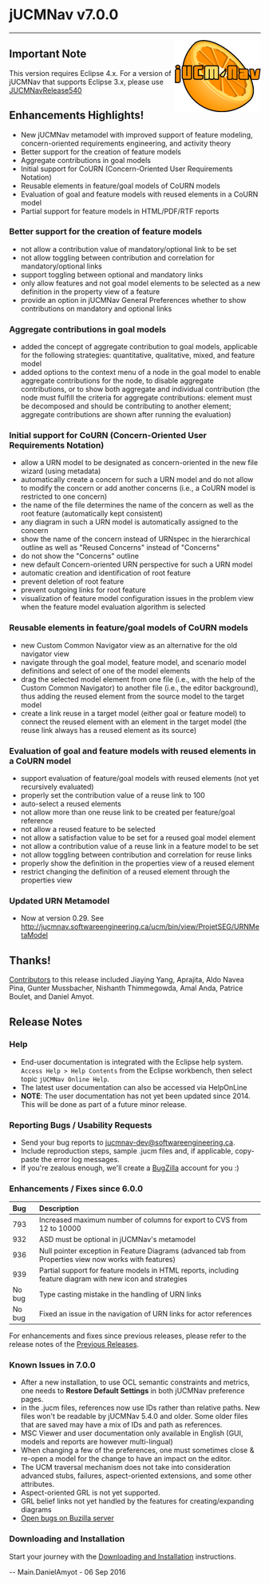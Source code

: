 # jUCMNav v7.0.0

-----

<img align="right" src="img/LogoFinal.gif">

## Important Note

This version requires Eclipse 4.x. For a version of jUCMNav that
supports Eclipse 3.x, please use [JUCMNavRelease540](JUCMNavRelease540)

## Enhancements Highlights\!

  - <span class="twiki-macro N"></span> New jUCMNav metamodel with
    improved support of feature modeling, concern-oriented requirements
    engineering, and activity theory
  - <span class="twiki-macro N"></span> Better support for the creation
    of feature models
  - <span class="twiki-macro N"></span> Aggregate contributions in goal
    models
  - <span class="twiki-macro N"></span> Initial support for CoURN
    (Concern-Oriented User Requirements Notation)
  - <span class="twiki-macro N"></span> Reusable elements in
    feature/goal models of CoURN models
  - <span class="twiki-macro N"></span> Evaluation of goal and feature
    models with reused elements in a CoURN model
  - <span class="twiki-macro N"></span> Partial support for feature
    models in HTML/PDF/RTF reports

### Better support for the creation of feature models

  - not allow a contribution value of mandatory/optional link to be set
  - not allow toggling between contribution and correlation for
    mandatory/optional links
  - support toggling between optional and mandatory links
  - only allow features and not goal model elements to be selected as a
    new definition in the property view of a feature
  - provide an option in jUCMNav General Preferences whether to show
    contributions on mandatory and optional links

### Aggregate contributions in goal models

  - added the concept of aggregate contribution to goal models,
    applicable for the following strategies: quantitative, qualitative,
    mixed, and feature model
  - added options to the context menu of a node in the goal model to
    enable aggregate contributions for the node, to disable aggregate
    contributions, or to show both aggregate and individual contribution
    (the node must fulfill the criteria for aggregate contributions:
    element must be decomposed and should be contributing to another
    element; aggregate contributions are shown after running the
    evaluation)

### Initial support for CoURN (Concern-Oriented User Requirements Notation)

  - allow a URN model to be designated as concern-oriented in the new
    file wizard (using metadata)
  - automatically create a concern for such a URN model and do not allow
    to modify the concern or add another concerns (i.e., a CoURN model
    is restricted to one concern)
  - the name of the file determines the name of the concern as well as
    the root feature (automatically kept consistent)
  - any diagram in such a URN model is automatically assigned to the
    concern
  - show the name of the concern instead of URNspec in the hierarchical
    outline as well as "Reused Concerns" instead of "Concerns"
  - do not show the "Concerns" outline
  - new default Concern-oriented URN perspective for such a URN model
  - automatic creation and identification of root feature
  - prevent deletion of root feature
  - prevent outgoing links for root feature
  - visualization of feature model configuration issues in the problem
    view when the feature model evaluation algorithm is selected

### Reusable elements in feature/goal models of CoURN models

  - new Custom Common Navigator view as an alternative for the old
    navigator view
  - navigate through the goal model, feature model, and scenario model
    definitions and select of one of the model elements
  - drag the selected model element from one file (i.e., with the help
    of the Custom Common Navigator) to another file (i.e., the editor
    background), thus adding the reused element from the source model to
    the target model
  - create a link reuse in a target model (either goal or feature model)
    to connect the reused element with an element in the target model
    (the reuse link always has a reused element as its source)

### Evaluation of goal and feature models with reused elements in a CoURN model

  - support evaluation of feature/goal models with reused elements (not
    yet recursively evaluated)
  - properly set the contribution value of a reuse link to 100
  - auto-select a reused elements
  - not allow more than one reuse link to be created per feature/goal
    reference
  - not allow a reused feature to be selected
  - not allow a satisfaction value to be set for a reused goal model
    element
  - not allow a contribution value of a reuse link in a feature model to
    be set
  - not allow toggling between contribution and correlation for reuse
    links
  - properly show the definition in the properties view of a reused
    element
  - restrict changing the definition of a reused element through the
    properties view

### Updated URN Metamodel

  - Now at version 0.29. See
    <http://jucmnav.softwareengineering.ca/ucm/bin/view/ProjetSEG/URNMetaModel>

## Thanks\!

[Contributors](https://www.openhub.net/p/jucmnav/contributors?sort=latest_commit)
to this release included Jiaying Yang, Aprajita, Aldo Navea Pina, Gunter
Mussbacher, Nishanth Thimmegowda, Amal Anda, Patrice Boulet, and Daniel
Amyot.

## Release Notes

### Help

  - End-user documentation is integrated with the Eclipse help system.
    `Access Help > Help Contents` from the Eclipse workbench, then
    select topic `jUCMNav Online Help`.
  - The latest user documentation can also be accessed via HelpOnLine
  - **NOTE**: The user documentation has not yet been updated since
    2014. This will be done as part of a future minor release.

### Reporting Bugs / Usability Requests

  - Send your bug reports to jucmnav-dev@softwareengineering.ca.
  - Include reproduction steps, sample .jucm files and, if applicable,
    copy-paste the error log messages.
  - If you're zealous enough, we'll create a
    [BugZilla](http://jucmnav.softwareengineering.ca/bugzilla/) account
    for you :)

### Enhancements / Fixes since 6.0.0

<table>
<thead>
<tr class="header">
<th style="text-align: left;">Bug</th>
<th style="text-align: left;">Description</th>
</tr>
</thead>
<tbody>
<tr class="odd">
<td style="text-align: left;">793</td>
<td style="text-align: left;">Increased maximum number of columns for export to CVS from 12 to 10000</td>
</tr>
<tr class="even">
<td style="text-align: left;">932</td>
<td style="text-align: left;">ASD must be optional in jUCMNav's metamodel</td>
</tr>
<tr class="odd">
<td style="text-align: left;">936</td>
<td style="text-align: left;">Null pointer exception in Feature Diagrams (advanced tab from Properties view now works with features)</td>
</tr>
<tr class="even">
<td style="text-align: left;">939</td>
<td style="text-align: left;">Partial support for feature models in HTML reports, including feature diagram with new icon and strategies</td>
</tr>
<tr class="odd">
<td style="text-align: left;">No bug</td>
<td style="text-align: left;">Type casting mistake in the handling of URN links</td>
</tr>
<tr class="even">
<td style="text-align: left;">No bug</td>
<td style="text-align: left;">Fixed an issue in the navigation of URN links for actor references</td>
</tr>
</tbody>
</table>

For enhancements and fixes since previous releases, please refer to the
release notes of the [Previous Releases](PreviousReleases).

### Known Issues in 7.0.0

  - <span class="twiki-macro N"></span> After a new installation, to use
    OCL semantic constraints and metrics, one needs to **Restore Default
    Settings** in both jUCMNav preference pages.
  - <span class="twiki-macro N"></span> in the .jucm files, references
    now use IDs rather than relative paths. New files won't be readable
    by jUCMNav 5.4.0 and older. Some older files that are saved may have
    a mix of IDs and path as references.
  - MSC Viewer and user documentation only available in English (GUI,
    models and reports are however multi-lingual)
  - When changing a few of the preferences, one must sometimes close &
    re-open a model for the change to have an impact on the editor.
  - The UCM traversal mechanism does not take into consideration
    advanced stubs, failures, aspect-oriented extensions, and some other
    attributes.
  - Aspect-oriented GRL is not yet supported.
  - GRL belief links not yet handled by the features for
    creating/expanding diagrams
  - [Open bugs on Buzilla
    server](http://jucmnav.softwareengineering.ca/bugzilla/buglist.cgi?query_format=specific&order=relevance+desc&bug_status=__open__&product=jUCMNav&content=)

### Downloading and Installation

Start your journey with the [Downloading and
Installation](DownloadingAndInstallation)
instructions.

\-- Main.DanielAmyot - 06 Sep 2016
